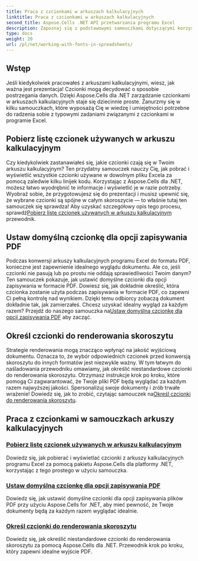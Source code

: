 ```yaml
---
title: Praca z czcionkami w arkuszach kalkulacyjnych
linktitle: Praca z czcionkami w arkuszach kalkulacyjnych
second_title: Aspose.Cells .NET API przetwarzania programu Excel
description: Zapoznaj się z podstawowymi samouczkami dotyczącymi korzystania z Aspose.Cells dla .NET, ze szczególnym uwzględnieniem zarządzania czcionkami w arkuszach kalkulacyjnych i zapewniania optymalnej prezentacji dokumentów.
type: docs
weight: 20
url: /pl/net/working-with-fonts-in-spreadsheets/
---
```

## Wstęp

Jeśli kiedykolwiek pracowałeś z arkuszami kalkulacyjnymi, wiesz, jak ważna jest prezentacja! Czcionki mogą decydować o sposobie postrzegania danych. Dzięki Aspose.Cells dla .NET zarządzanie czcionkami w arkuszach kalkulacyjnych staje się dziecinnie proste. Zanurzmy się w kilku samouczkach, które wyposażą Cię w wiedzę i umiejętności potrzebne do radzenia sobie z typowymi zadaniami związanymi z czcionkami w programie Excel.

## Pobierz listę czcionek używanych w arkuszu kalkulacyjnym

 Czy kiedykolwiek zastanawiałeś się, jakie czcionki czają się w Twoim arkuszu kalkulacyjnym? Ten przydatny samouczek nauczy Cię, jak pobrać i wyświetlić wszystkie czcionki używane w dowolnym pliku Excela za pomocą zaledwie kilku linijek kodu. Korzystając z Aspose.Cells dla .NET, możesz łatwo wyodrębnić te informacje i wyświetlić je w razie potrzeby. Wyobraź sobie, że przygotowujesz się do prezentacji i musisz upewnić się, że wybrane czcionki są spójne w całym skoroszycie — to właśnie tutaj ten samouczek się sprawdza! Aby uzyskać szczegółowy opis tego procesu, sprawdź[Pobierz listę czcionek używanych w arkuszu kalkulacyjnym](./get-list-of-fonts-used-in-spreadsheet/) przewodnik.

## Ustaw domyślną czcionkę dla opcji zapisywania PDF

Podczas konwersji arkuszy kalkulacyjnych programu Excel do formatu PDF, konieczne jest zapewnienie idealnego wyglądu dokumentu. Ale co, jeśli czcionki nie pasują lub po prostu nie oddają sprawiedliwości Twoim danym? Ten samouczek pokazuje, jak ustawić domyślne czcionki dla opcji zapisywania w formacie PDF. Dowiesz się, jak dokładnie określić, która czcionka zostanie użyta podczas zapisywania w formacie PDF, co zapewni Ci pełną kontrolę nad wynikiem. Dzięki temu odbiorcy zobaczą dokument dokładnie tak, jak zamierzałeś. Chcesz uzyskać idealny wygląd za każdym razem? Przejdź do naszego samouczka na[Ustaw domyślną czcionkę dla opcji zapisywania PDF](./set-default-font-for-pdf-save-options/) aby zacząć.

## Określ czcionki do renderowania skoroszytu

Strategie renderowania mogą znacząco wpłynąć na jakość wyjściową dokumentu. Oznacza to, że wybór odpowiednich czcionek przed konwersją skoroszytu do innych formatów jest niezwykle ważny. W tym łatwym do naśladowania przewodniku omawiamy, jak określić niestandardowe czcionki do renderowania skoroszytu. Otrzymasz instrukcje krok po kroku, które pomogą Ci zagwarantować, że Twoje pliki PDF będą wyglądać za każdym razem najwyższej jakości. Spersonalizuj swoje dokumenty i zrób trwałe wrażenie! Dowiedz się, jak to zrobić, czytając samouczek na[Określ czcionki do renderowania skoroszytu](./specify-fonts-for-workbook-rendering/).

## Praca z czcionkami w samouczkach arkuszy kalkulacyjnych
### [Pobierz listę czcionek używanych w arkuszu kalkulacyjnym](./get-list-of-fonts-used-in-spreadsheet/)
Dowiedz się, jak pobierać i wyświetlać czcionki z arkuszy kalkulacyjnych programu Excel za pomocą pakietu Aspose.Cells dla platformy .NET, korzystając z tego prostego w użyciu samouczka.
### [Ustaw domyślną czcionkę dla opcji zapisywania PDF](./set-default-font-for-pdf-save-options/)
Dowiedz się, jak ustawić domyślne czcionki dla opcji zapisywania plików PDF przy użyciu Aspose.Cells for .NET, aby mieć pewność, że Twoje dokumenty będą za każdym razem wyglądać idealnie.
### [Określ czcionki do renderowania skoroszytu](./specify-fonts-for-workbook-rendering/)
Dowiedz się, jak określić niestandardowe czcionki do renderowania skoroszytu za pomocą Aspose.Cells dla .NET. Przewodnik krok po kroku, który zapewni idealne wyjście PDF.